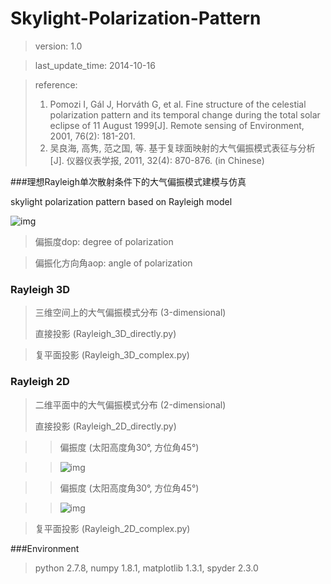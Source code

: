 Skylight-Polarization-Pattern
=============================
>version: 1.0

>last_update_time: 2014-10-16

>reference:
>
>1. Pomozi I, Gál J, Horváth G, et al. Fine structure of the celestial polarization pattern and its temporal change during the total solar eclipse of 11 August 1999\[J\]. Remote sensing of Environment, 2001, 76(2): 181-201.
>2. 吴良海, 高隽, 范之国, 等. 基于复球面映射的大气偏振模式表征与分析\[J\]. 仪器仪表学报, 2011, 32(4): 870-876. (in Chinese)

###理想Rayleigh单次散射条件下的大气偏振模式建模与仿真

skylight polarization pattern based on Rayleigh model

![img](https://github.com/ConanGit/gallery/blob/master/Skylight-Polarization-Pattern/img1.jpg)
>偏振度dop: degree of polarization

>偏振化方向角aop: angle of polarization

### Rayleigh 3D
>三维空间上的大气偏振模式分布 (3-dimensional)
>
>直接投影 (Rayleigh_3D_directly.py)

>复平面投影 (Rayleigh_3D_complex.py)

### Rayleigh 2D
>二维平面中的大气偏振模式分布 (2-dimensional)
>
>直接投影 (Rayleigh_2D_directly.py)

>>偏振度 (太阳高度角30°, 方位角45°)

>>![img](https://github.com/ConanGit/gallery/blob/master/Skylight-Polarization-Pattern/img2.png)

>>偏振度 (太阳高度角30°, 方位角45°)

>>![img](https://github.com/ConanGit/gallery/blob/master/Skylight-Polarization-Pattern/img3.png)

>复平面投影 (Rayleigh_2D_complex.py)

###Environment
>python 2.7.8, numpy 1.8.1, matplotlib 1.3.1, spyder 2.3.0


